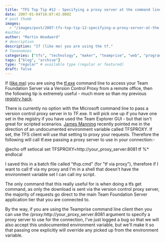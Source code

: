 ```yaml
---
title: "TFS Top Tip #12 - Specifying a proxy server at the command line"
date: 2007-01-04T16:07:43.000Z
# post thumb
images:
  - "/images/post/2007-tfs-top-tip-12-specifying-a-proxy-server-at-the-command-line.jpg"
#author
author: "Martin Woodward"
# description
description: "If (like me) you are using the tf."
# Taxonomies
categories: ["tfs", "technology", "maker", "teamprise", "web", "programming"]
tags: ["blog", "archive"]
type: "regular" # available type (regular or featured)
draft: false
---
```

If ([like me](http://www.woodwardweb.com/vsts/000273.html)) you are using the [tf.exe](http://msdn2.microsoft.com/en-us/cc31bk2e(VS.80).aspx) command line to access your Team Foundation Server via a Version Control Proxy from a remote office, then the following tip is extremely useful - much more so than my previous [registry hack](http://www.woodwardweb.com/vsts/000286.html).   

There is currently no option with the Microsoft command line to pass a version control proxy server in to TF.exe.  It will pick one up if you have one set in the registry if you have used the Team Explorer GUI - but that isn't great for scripted scenarios.  [James Manning](http://blogs.msdn.com/jmanning/) recently pointed me in the direction of an undocumented environment variable called TFSPROXY.  If set, the TFS client will use that setting to proxy your requests.  Therefore the following will call tf.exe passing a proxy server to use in your connection:- 

@echo off
setlocal
set TFSPROXY=http://your_proxy_server:8081
tf %*
endlocal

I saved this in a batch file called "tfvp.cmd" (for "tf via proxy"), therefore if I want to call tf via my proxy and I'm in a shell that doesn't have the environment variable set I can call my script.

The only command that this really useful for is when doing a tfs get command, as only the download is sent via the version control proxy server, the majority of requests go direct to the main Team Foundation Server application tier that you are connected to.

By the way, if you are using the Teamprise command line client then you can use the /proxy:http://your_proxy_server:8081 argument to specify a proxy server to use for the connection, I've just logged a bug so that we will also accept this undocumented environment variable, but we'll make it so that passing one explicitly will override any picked up from the environment variable.